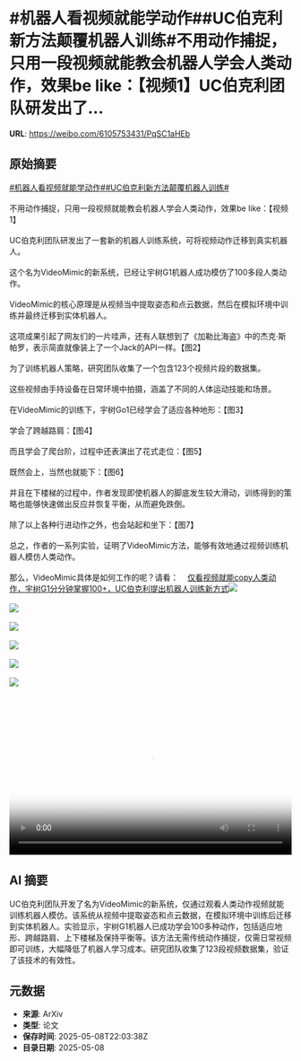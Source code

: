 # #机器人看视频就能学动作##UC伯克利新方法颠覆机器人训练#不用动作捕捉，只用一段视频就能教会机器人学会人类动作，效果be like：【视频1】UC伯克利团队研发出了...

**URL**: https://weibo.com/6105753431/PqSC1aHEb

## 原始摘要

<a href="https://m.weibo.cn/search?containerid=231522type%3D1%26t%3D10%26q%3D%23%E6%9C%BA%E5%99%A8%E4%BA%BA%E7%9C%8B%E8%A7%86%E9%A2%91%E5%B0%B1%E8%83%BD%E5%AD%A6%E5%8A%A8%E4%BD%9C%23&amp;extparam=%23%E6%9C%BA%E5%99%A8%E4%BA%BA%E7%9C%8B%E8%A7%86%E9%A2%91%E5%B0%B1%E8%83%BD%E5%AD%A6%E5%8A%A8%E4%BD%9C%23" data-hide=""><span class="surl-text">#机器人看视频就能学动作#</span></a><a href="https://m.weibo.cn/search?containerid=231522type%3D1%26t%3D10%26q%3D%23UC%E4%BC%AF%E5%85%8B%E5%88%A9%E6%96%B0%E6%96%B9%E6%B3%95%E9%A2%A0%E8%A6%86%E6%9C%BA%E5%99%A8%E4%BA%BA%E8%AE%AD%E7%BB%83%23&amp;extparam=%23UC%E4%BC%AF%E5%85%8B%E5%88%A9%E6%96%B0%E6%96%B9%E6%B3%95%E9%A2%A0%E8%A6%86%E6%9C%BA%E5%99%A8%E4%BA%BA%E8%AE%AD%E7%BB%83%23" data-hide=""><span class="surl-text">#UC伯克利新方法颠覆机器人训练#</span></a><br><br>不用动作捕捉，只用一段视频就能教会机器人学会人类动作，效果be like：【视频1】<br><br>UC伯克利团队研发出了一套新的机器人训练系统，可将视频动作迁移到真实机器人。<br><br>这个名为VideoMimic的新系统，已经让宇树G1机器人成功模仿了100多段人类动作。<br><br>VideoMimic的核心原理是从视频当中提取姿态和点云数据，然后在模拟环境中训练并最终迁移到实体机器人。<br><br>这项成果引起了网友们的一片哇声，还有人联想到了《加勒比海盗》中的杰克·斯帕罗，表示简直就像装上了一个Jack的API一样。【图2】<br><br>为了训练机器人策略，研究团队收集了一个包含123个视频片段的数据集。<br><br>这些视频由手持设备在日常环境中拍摄，涵盖了不同的人体运动技能和场景。<br><br>在VideoMimic的训练下，宇树Go1已经学会了适应各种地形：【图3】<br><br>学会了跨越路肩：【图4】<br><br>而且学会了爬台阶，过程中还表演出了花式走位：【图5】<br><br>既然会上，当然也就能下：【图6】<br><br>并且在下楼梯的过程中，作者发现即使机器人的脚底发生较大滑动，训练得到的策略也能够快速做出反应并恢复平衡，从而避免跌倒。<br><br>除了以上各种行进动作之外，也会站起和坐下：【图7】<br><br>总之，作者的一系列实验，证明了VideoMimic方法，能够有效地通过视频训练机器人模仿人类动作。<br><br>那么，VideoMimic具体是如何工作的呢？请看：<a href="https://weibo.cn/sinaurl?u=https%3A%2F%2Fmp.weixin.qq.com%2Fs%2F4OrIisREJOakzoZJdyvuTA" data-hide=""><span class="url-icon"><img style="width: 1rem;height: 1rem" src="https://h5.sinaimg.cn/upload/2015/09/25/3/timeline_card_small_web_default.png" referrerpolicy="no-referrer"></span><span class="surl-text">仅看视频就能copy人类动作，宇树G1分分钟掌握100+，UC伯克利提出机器人训练新方式</span></a><img style="" src="https://tvax3.sinaimg.cn/large/006Fd7o3ly1i185prdfoqj31hc0u0jwr.jpg" referrerpolicy="no-referrer"><br><br><img style="" src="https://tvax4.sinaimg.cn/large/006Fd7o3gy1i185jx420wj30wq0cgaee.jpg" referrerpolicy="no-referrer"><br><br><img style="" src="https://tvax4.sinaimg.cn/large/006Fd7o3gy1i185k3n2vdg30hs09knpg.gif" referrerpolicy="no-referrer"><br><br><img style="" src="https://tvax3.sinaimg.cn/large/006Fd7o3gy1i185k6hz34g30hs09kqv8.gif" referrerpolicy="no-referrer"><br><br><img style="" src="https://tvax1.sinaimg.cn/large/006Fd7o3gy1i185k7c0wbg30jy0aqe84.gif" referrerpolicy="no-referrer"><br><br><img style="" src="https://tvax4.sinaimg.cn/large/006Fd7o3gy1i185k94irrg30hs0984qs.gif" referrerpolicy="no-referrer"><br><br><br clear="both"><div style="clear: both"></div><video controls="controls" poster="https://tvax1.sinaimg.cn/orj480/006Fd7o3ly1i185prpdiij31hc0u0jwr.jpg" style="width: 100%"><source src="https://f.video.weibocdn.com/o0/KZ8IqxLalx08o5hCmGIM01041200RqCm0E010.mp4?label=mp4_720p&amp;template=1280x720.25.0&amp;ori=0&amp;ps=1CwnkDw1GXwCQx&amp;Expires=1746745286&amp;ssig=UtgFOVDtey&amp;KID=unistore,video"><source src="https://f.video.weibocdn.com/o0/le1kj4rLlx08o5hBqH7y01041200rStV0E010.mp4?label=mp4_hd&amp;template=852x480.25.0&amp;ori=0&amp;ps=1CwnkDw1GXwCQx&amp;Expires=1746745286&amp;ssig=X1dL7czJ7D&amp;KID=unistore,video"><source src="https://f.video.weibocdn.com/o0/iV6FgN28lx08o5hBtgAE01041200hdTF0E010.mp4?label=mp4_ld&amp;template=640x360.25.0&amp;ori=0&amp;ps=1CwnkDw1GXwCQx&amp;Expires=1746745286&amp;ssig=e3Nx0%2BXazi&amp;KID=unistore,video"><p>视频无法显示，请前往<a href="https://video.weibo.com/show?fid=1034%3A5164062917460027" target="_blank" rel="noopener noreferrer">微博视频</a>观看。</p></video>

## AI 摘要

UC伯克利团队开发了名为VideoMimic的新系统，仅通过观看人类动作视频就能训练机器人模仿。该系统从视频中提取姿态和点云数据，在模拟环境中训练后迁移到实体机器人。实验显示，宇树G1机器人已成功学会100多种动作，包括适应地形、跨越路肩、上下楼梯及保持平衡等。该方法无需传统动作捕捉，仅需日常视频即可训练，大幅降低了机器人学习成本。研究团队收集了123段视频数据集，验证了该技术的有效性。

## 元数据

- **来源**: ArXiv
- **类型**: 论文
- **保存时间**: 2025-05-08T22:03:38Z
- **目录日期**: 2025-05-08
